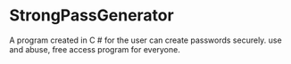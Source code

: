 # StrongPassGenerator
A program created in C # for the user can create passwords securely.
use and abuse, free access program for everyone.
